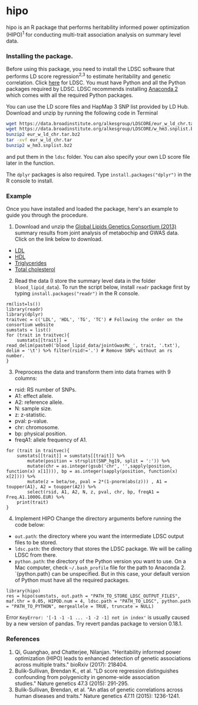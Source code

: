# hipo

hipo is an R package that performs heritability informed power optimization (HIPO)<sup>1</sup> for conducting multi-trait association analysis on summary level data.

### Installing the package.

Before using this package, you need to install the LDSC software that performs LD score regression<sup>2,3</sup> to estimate heritability and genetic correlation. Click [here](https://github.com/bulik/ldsc) for LDSC. You must have Python and all the Python packages required by LDSC. LDSC recommends installing [Anaconda 2](https://store.continuum.io/cshop/anaconda/) which comes with all the required Python packages.

You can use the LD score files and HapMap 3 SNP list provided by LD Hub. Download and unzip by running the following code in Terminal
```bash
wget https://data.broadinstitute.org/alkesgroup/LDSCORE/eur_w_ld_chr.tar.bz2
wget https://data.broadinstitute.org/alkesgroup/LDSCORE/w_hm3.snplist.bz2
bunzip2 eur_w_ld_chr.tar.bz2
tar -xvf eur_w_ld_chr.tar
bunzip2 w_hm3.snplist.bz2
```
and put them in the `ldsc` folder. You can also specify your own LD score file later in the function.

The `dplyr` packages is also required. Type `install.packages("dplyr")` in the R console to install.

### Example 

Once you have installed and loaded the package, here's an example to guide you through the procedure.

1. Download and unzip the [Global Lipids Genetics Consortium (2013)](http://csg.sph.umich.edu/abecasis/public/lipids2013/) summary results from joint analysis of metabochip and GWAS data. Click on the link below to download.
+ [LDL](http://csg.sph.umich.edu/abecasis/public/lipids2013/jointGwasMc_LDL.txt.gz) 
+ [HDL](http://csg.sph.umich.edu/abecasis/public/lipids2013/jointGwasMc_HDL.txt.gz)
+ [Triglycerides](http://csg.sph.umich.edu/abecasis/public/lipids2013/jointGwasMc_TG.txt.gz)
+ [Total cholesterol](http://csg.sph.umich.edu/abecasis/public/lipids2013/jointGwasMc_TC.txt.gz) 

2. Read the data (I store the summary level data in the folder `blood_lipid_data`). To run the script below, install `readr` package first by typing `install.packages("readr")` in the R console.
```{r}
rm(list=ls())
library(readr)
library(dplyr)
traitvec = c('LDL', 'HDL', 'TG', 'TC') # Following the order on the consortium website
sumstats = list()
for (trait in traitvec){
    sumstats[[trait]] = read_delim(paste0('blood_lipid_data/jointGwasMc_', trait, '.txt'), delim = '\t') %>% filter(rsid!='.') # Remove SNPs without an rs number.
}
```

3. Preprocess the data and transform them into data frames with 9 columns:
+ rsid: RS number of SNPs.
+ A1: effect allele.
+ A2: reference allele.
+ N: sample size.
+ z: z-statistic.
+ pval: p-value.
+ chr: chromosome.
+ bp: physical position.
+ freqA1: allele frequency of A1.
```{r}
for (trait in traitvec){
    sumstats[[trait]] = sumstats[[trait]] %>%
        mutate(position = strsplit(SNP_hg19, split = ':')) %>%
        mutate(chr = as.integer(gsub('chr', '',sapply(position, function(x) x[1]))), bp = as.integer(sapply(position, function(x) x[2]))) %>%
        mutate(z = beta/se, pval = 2*(1-pnorm(abs(z))) , A1 = toupper(A1), A2 = toupper(A2)) %>%
        select(rsid, A1, A2, N, z, pval, chr, bp, freqA1 = Freq.A1.1000G.EUR) %>%
    print(trait)
}
```

4. Implement HIPO
Change the directory arguments before running the code below:
+ `out.path`: the directory where you want the intermediate LDSC output files to be stored.
+ `ldsc.path`: the directory that stores the LDSC package. We will be calling LDSC from there.
+ `python.path`: the directory of the Python version you want to use. On a Mac computer, check `~/.bash_profile` file for the path to Anaconda 2. `{python.path} can be unspecified. But in this case, your default version of Python must have all the required packages.

```{r}
library(hipo)
res = hipo(sumstats, out.path = "PATH_TO_STORE_LDSC_OUTPUT_FILES", maf.thr = 0.05, HIPOD.num = 4, ldsc.path = "PATH_TO_LDSC", python.path = "PATH_TO_PYTHON", mergeallele = TRUE, truncate = NULL)
```

Error `KeyError: '[-1 -1 -1 ... -1 -2 -1] not in index'` is usually caused by a new version of pandas. Try revert pandas package to version 0.18.1.

### References
1. Qi, Guanghao, and Chatterjee, Nilanjan. "Heritability informed power optimization (HIPO) leads to enhanced detection of genetic associations across multiple traits." bioRxiv (2017): 218404.
2. Bulik-Sullivan, Brendan K., et al. "LD score regression distinguishes confounding from polygenicity in genome-wide association studies." Nature genetics 47.3 (2015): 291-295.
3. Bulik-Sullivan, Brendan, et al. "An atlas of genetic correlations across human diseases and traits." Nature genetics 47.11 (2015): 1236-1241.
